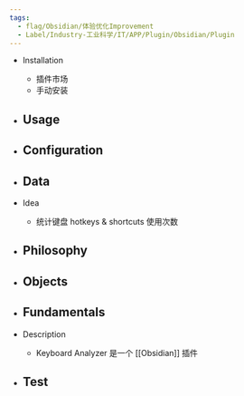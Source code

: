 ```yaml
---
tags:
  - flag/Obsidian/体验优化Improvement
  - Label/Industry-工业科学/IT/APP/Plugin/Obsidian/Plugin
---
```


- Installation
    - 插件市场
    - 手动安装

- Usage
    - 

- Configuration
    - 

- Data
    - 

- Idea
    - 统计键盘 hotkeys & shortcuts 使用次数

- Philosophy
    - 

- Objects
    - 

- Fundamentals
    - 

- Description
    - Keyboard Analyzer 是一个 [[Obsidian]] 插件

- Test
    - 
